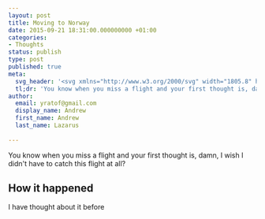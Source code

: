```yaml
---
layout: post
title: Moving to Norway
date: 2015-09-21 18:31:00.000000000 +01:00
categories:
- Thoughts
status: publish
type: post
published: true
meta:
  svg_header: '<svg xmlns="http://www.w3.org/2000/svg" width="1805.8" height="1000" viewBox="0 0 1805.8 1000"><path d="M724.5 163.9l-.2.1c-1.3 2.4-.9 5.7.9 7.7 3.2-1.3 2.7-7.1-.7-7.8zM746.7 152.3c.3-1.7-.1-3.5-.5-5.1l.5-.6c-1.2-.4-2.4-.9-3.7-1.3-1.8 3.2-1.7 7.3.2 10.4 1.8 0 3.2-1.7 3.5-3.4zM711.7 569.6c-8.6-5.8-20.3-4.4-29.9-.3-16.9 7.4-29.6 22.3-37.6 38.9-8 16.6-11.8 34.9-15 53-2.7-35.6-5.3-71.3-7.8-107-2.1-29.2-3.9-59.7 7.3-86.7 6.6-16 4.6-34.1 8.2-51 3.5-16.9 17-34.7 34.1-32.4-.4 33.1-.8 66.2-1.2 99.2-.1 5.2.5 11.4 5.2 13.7 4.2 2 9.4-.8 11.6-4.8s2.3-8.9 2.3-13.5c.2-41.6.4-83.2.5-124.8 0-11.6-.1-23.9-6.2-33.8-8.5-13.9-26.6-19.1-42.9-18.2-6.4.4-13.4 1.9-16.8 7.3-3.4 5.4 1 14.6 7.1 13 4.3-1.1 10.7-5.3 11.1-.9-7.7 9.6-15.5 19.5-20 31s-5.1 25.2 1.4 35.7c2.7 4.5 1.9 10.1 1 15.3-4.2 23-8.4 46-12.5 69.1-1.2-2.8-4.2-4.7-7.3-4.5 7.5 26.7 11.5 54.4 11.7 82.2.3 36.8 3.7 73.5 7 110.1l3.8 41.2c.8 8.7 3 19.4 11.4 22 4.6 1.4 5.6 7.4 5.8 12.2 3.9 93.1 7.8 186.2 11.8 279.3 3.5 1.4 5.5-4 5.3-7.8l-10.2-226.5c-.9-19.4-1.7-38.9.7-58.1 1.6-12.8 4.7-25.3 6.9-37.9 3.8-22 4.9-44.4 3.2-66.7-1.5-20.2 18.7-39.1 38.8-36.2.9 6-4.2 11.2-9.3 14.3s-11.1 5.7-14.3 10.8c-3.2 5.1-1.1 13.9 4.9 14.2 7 .4 12.5 6.8 14.1 13.6s.3 13.9-1.1 20.8l-9.6 48.8c-1 5-2 10.4-.3 15.2 1.7 4.8 7.1 8.8 11.9 7 4.7-1.7 6.2-7.4 7.2-12.3 4.6-24 9.2-48.8 4.7-72.8-3-16.1-8.4-36.6 5.2-45.7 8.6-5.5 6.4-20.2-2.2-26zm-57.6-250.3c3.5-.6 7.2.9 9.4 3.7-4.4 1.4-9.3.8-13.2-1.6.8-1.2 2.3-1.8 3.8-2.1zm-6.7 49.7l2.2-13.4c.6-3.4 1.2-7 3.3-9.8 2.1-2.8 6.1-4.4 9.1-2.7 1.2.7 2.2 1.9 2.8 3.1 3 5.5 1.2 12.6-2.6 17.6-3.8 5-9.3 8.3-14.7 11.5-.8-2-.4-4.3-.1-6.3zm-4.2 311.5c-2.3.5-3.1-2.9-2.8-5.3 1.3-10.7 2.6-21.4 3.8-32 .2-1.9 2-4.5 3.4-3.2 0 13.6-1.5 27.2-4.4 40.5zM601.6 550.8c-3.1-.1-4.2-4.1-4.3-7.2-4.6-75.1-9.2-150.2-13.8-225.2-.5-8.7-.1-19.2 7.5-23.5 28-15.8 41.1-53.7 28.8-83.4-6.4-15.5-18.7-29.1-19.6-45.8-.9-15.6 9.8-31 24.6-35.8 7.4-2.3 5-15-2.3-17.3-7.4-2.3-15.1 2.3-20.6 7.8-19.5 19.5-23.1 52.8-8.3 76.1 16.8 26.5 9.2 65.5-16.3 83.8-3.2 2.3-3.2 6.9-3 10.8 5.7 85.6 11.4 171.2 17.2 256.8-7.9 1.2-18 4.6-18 12.7 0 7.2 11.4 10.8 15.5 4.9-.3 17.7-8.7 35-21.7 47-5.1 4.7-11.1 9.1-13 15.8-1.9 6.7 4.1 15.5 10.6 12.9 2-.8 3.4-2.4 4.8-4l19.5-22.2c-5.1 40.6-8.6 81.4-10.5 122.3l-6.5 1.8c-1.3 11 11.1 21.1 21.5 17.6l7-139.4c.5-11 1.1-22.1 5-32.4 2.4-6.3 5.9-12.4 6.4-19.1.4-7-3.8-14.8-10.5-15zM1203.7 254.5c-.6-2-1.3-4-2.9-5.3-3.2-2.6-8-.8-11.6 1.1-14 7.4-27.5 16.4-37.7 28.5 3.9-8.2 2.7-18.6-3.1-25.7-5.8-7-15.8-10.2-24.6-7.9-5.9 1.6-11 5.3-15.9 8.9 3.1-4.9-5.2-10.4-10.2-7.4-5 2.9-6.3 9.4-7.2 15.1l-5.4 35.5c-.9 6.2 7.7 10.3 13.4 7.5 5.6-2.8 8.3-9.3 9.9-15.4 1.6-6.1 2.7-12.6 6.8-17.4 4.1-4.8 12.6-6.4 16.4-1.4 3.3 4.3 1.3 10.4.4 15.7-.9 5.3 1.2 12.7 6.6 12.6 1.8 0 2.2 2.4 2.3 4.2 3 29.4 37.9.7 44-9.7-.8 1.4 5.6 17.6 6 20.7.8 7.2.3 14.5-1.3 21.6-5.2 22.8-18.4 42.2-34.4 58.8-8.2 8.5-17.1 16.4-26 24.2-7.6 6.6-15.9 16.6-25.4 20.4-3.5 1.4-7.7 1.3-10.5-1.2-3.8-3.4-3.1-9.3-3.3-14.4 0-.8-.1-1.6-.6-2.2-1.5-1.8-4.2.5-5.2 2.7-4.4 9.6-5.9 20.4-4.2 30.8.8 5.4 3.6 11.6 9 12.1 3.4.3 6.5-1.8 9.3-3.9 62.8-47.8 130.8-122.9 105.4-208.5zm-38.4 36.9c-.4-5.8 5.3-11.1 11-10.4-2.9 4.2-6.7 7.7-11 10.4zM736.5 172.5c1.4 3.8-.4 7.9-2 11.6-6 14-9 29.3-8.5 44.5.2 5.5 1 11.5 4.9 15.3s11.9 3.7 13.8-1.5c8.4-22.1 13.7-45.5 15.5-69.1.7-8.4 4-16.5 9.4-22.9 1.5-1.8 3.3-3.5 5.5-3.9 3.6-.7 6.8 2.1 9 5 7.4 9.8 9.3 22.7 8.6 35s-3.5 24.3-4.6 36.5c-.4 4.4-.6 9.1 1.2 13.2s5.9 7.5 10.3 7c7.6-.8 9.8-10.7 10-18.4l.7-22.9c.2-6.6 1.4-14.7 7.6-17 4.4-1.7 9.5.8 12.4 4.6 2.8 3.8 3.8 8.6 4.5 13.3 2.3 15.6 1.9 31.6-1.2 47-.8 4.2-1.8 8.5-1 12.8.9 4.2 4.3 8.3 8.6 8.2 6 0 9.1-7.2 10.3-13.1 3.9-19.8 3.6-40.4.7-60.4-1.6-11.2-4.5-22.9-12.5-30.8s-22.8-9.9-30.1-1.4c-6.2-7.5-5.3-18.9-11.2-26.6-7.7-10.2-24.2-9.4-34.4-1.7-10.2 7.6-15.7 19.9-20.8 31.6l-5.5-13.1c-.6-1.3-1.5-2.9-2.9-2.7-1.3.2-1.8 1.8-2 3.1-.7 3.6-1.3 7.4.2 10.7.9 2.3 2.6 3.9 3.5 6.1zM1111.7 158.8c1.6 1.1 3.5 2 5.4 1.9 4.3-.3 6.2-5.6 7-9.9l2.1-11.4c.2-1.3.4-2.7-.5-3.7s-2.5-.8-3.8-.5c-4 .8-8.2 1.7-11.6 3.9-3.5 2.2-6.1 6.1-5.7 10.2.4 4.1 3.7 7.2 7.1 9.5zM874.6 228.6c3.9-.4 8.9-2.7 11.1.6-2.8 10.1-4.1 21.1-.5 30.9s13.3 18 23.8 17c6.1-.6 11.6-4.1 16.1-8.2 8.7-8 14.7-18.9 16.8-30.5.1-.8.3-1.6.1-2.4-.6-2.4-3.9-3.3-6.1-2.2-2.3 1.1-3.7 3.3-5.1 5.4-4.9 7.3-10.7 14-17.3 19.8-2.5 2.2-6.4 4.3-8.9 2-.8-.7-1.2-1.7-1.5-2.7-3.8-10.9-2.2-23.1 1.3-34.1s8.9-21.4 12.7-32.3c1.8-5 2.7-11.8-1.8-14.6-3.6-2.2-8.5-.1-11.2 3.2-2.7 3.3-3.8 7.6-5.7 11.4-3.7 7.3-10.4 13-18.2 15.5-2.9.9-7.2.6-7.7-2.4-.5-3.5-5.6-4.5-8.4-2.3-2.7 2.2-3.4 6.1-3.3 9.6.4 8 5.9 17.1 13.8 16.3zM676 243.9c9.6 2.6 19.5-4 25.3-12 9.3-13 11.6-30.8 5.8-45.7-2.9-7.4-14.4-5.8-20.4-11 .6-3.3 4.2-4.9 7.2-6.3 3-1.4 6.4-3.9 5.9-7.2-.6-4.4-1.6-9.4-5.3-11.7-2.9-1.8-6.7-1.5-9.8.1-3 1.6-5.4 4.2-7.5 6.9-13.2 16.8-19.8 38.6-18 59.9 1 11.2 5.9 24 16.8 27zm-2.7-27.8c.5-8.5 2-16.9 4.4-25 1.5 3.6 3.9 6.8 6.9 9.3 2.9 2.4 3.1 7 1.4 10.4-1.7 3.4-4.7 5.8-7.7 8.1-1.1.8-2.4 1.7-3.6 1.2-1.3-.6-1.5-2.5-1.4-4zM1127.9 712.9c-25.5.3-51 3.7-75.8 10 12.1-20.8 11.3-48.4-2-68.4-14.2 14.5-25.8 31.6-34 50.2l.9-77.2c.2-13.6 2.5-30.5 15.3-35.1-16.6-9.3-35.2-15.2-54.1-17.1 26-50.7 89.1-79.1 144.3-65 7.6 1.9 12.5-9.9 7.8-16.3-4.7-6.3-13.5-7.6-21.3-7.9-30.2-1.2-60.6 4.6-88.3 16.7 8.1-25.8 13.8-52.3 17-79.2 1.5-13.2-18.9-19.3-29.2-10.9-10.4 8.4-12.5 23-13.9 36.3-5.2-6.9-2.6-16.6.7-24.5s7-16.9 3.6-24.7-18-9.1-18.9-.5c-2.3 19.7-13.3 38.3-29.5 49.8 6.1-29.8 12.2-59.6 18.3-89.5 1.7-8.4 2.4-19.3-5.1-23.6l15-116.6c1.6-12.7 3.4-25.7 9.9-36.7 6.6-11 19.2-19.3 31.8-16.8-2.9 20.6-5.8 41.2-8.8 61.8-2.4 16.7-9.3 38.7-4.5 55.2 1.2 4.1 3.8 8.4 8 9.3.8.2 1.6.2 2.3-.2 6.3-3.1 2.3-16.5 10.1-20.7 5.7-3.1 13.3.6 16.6 6.2 6.5 10.8 1.1 35.1 21.7 32.7 10.6-1.2 17.7-14.5 12.9-23.9l-13.8 4.8c1.8-14.8 3.6-29.5 5.3-44.3.3-2.4.6-4.9-.3-7.2-2.6-6.4-12.9-5.4-16.9.3s-3.4 13.2-2.6 20c-11.5-4.4-18.7-16.2-20.9-28.3-2.2-12.1-.3-24.5 1.7-36.6 6.1-37.7 12.2-75.4 18.3-113.2 1.1-6.9 2-14.7-2.2-20.2-4.3-5.5-15.6-4.4-15.8 2.6-.4 13.2-.8 26.3-1.1 39.5-.3 11.5-.9 23.7-7.1 33.4-6.3 9.7-20.4 15.3-29.7 8.4l6.9-46.3c.7-4.8 1.4-9.9-.6-14.4-2-4.4-7.8-7.5-11.9-4.8-3.1 2.1-3.8 6.3-4.2 10l-5.4 51c-1.1 10.6-14 14.5-23.4 19.5-9.4 5.1-15.1 21.5-4.8 24.3 7-4.1 15.8-4.8 23.4-2-20.4 42.2-21.2 90.8-24.8 137.5-3.7 46.7-11.9 96.2-43.1 131.2-7.4 8.3-17.3 16-28.3 14.7 4.9-45.7 16.5-90.6 34.3-133-6.3-5.9-17.2-3.7-23.5 2.2-6.3 6-9.3 14.5-12.6 22.5-11.2 27.5-27.8 52.7-48.7 73.9-5.5-8.1-5.2-19.7.5-27.6 8.9-12.2-8.5-29.5-23.3-26.3-14.8 3.2-24.4 17.1-32.4 30-5 8-10 18.5-4.7 26.3 7.6 11.2 25 3.3 35.5-5.4-.1 13.6 15.1 23.7 28.5 21.8s24.2-12.7 30.3-24.8c-7.7 16.7-4.1 37.9 8.7 51.1 22.4 23.1 18.1 60.2 12.3 91.8-5.3-.6-10.6-1.2-15.9-1.7 3.8-8.8 7.5-19.4 2.2-27.5-5.3-8-22.2-3.1-18.5 5.7 4 9.3-4.7 19.8-14.4 22.6-9.7 2.9-20.1.9-30.2 1.4-10.1.5-21.5 4.6-24.7 14.2 19.2 4.6 39.5 4.9 58.8.7-3 32.2-19 63-43.6 83.9-5.6 4.7-11.9 9.1-19.2 9.9-7.3.8-15.5-3.3-17.1-10.5 14.4-3.3 24.7-19 21.9-33.5-2.8-14.5-18.2-25.3-32.8-23-1.8-36.3-3.6-72.6-5.4-109-1.2-24-2-49.8 10.7-70.2-4.6 5.9-15.3 0-15.8-7.5-.6-7.5 4.8-14 9.9-19.6 5.1-5.5 10.6-11.8 10.4-19.4-8.2-7.7-21 .9-29.3 8.5s-23.3 13.3-28.5 3.3c-6.5 1.4-7.2 11.1-3 16.2s10.9 7.2 16.5 10.6c20.6 12.7 23.7 41 24.4 65.2l2.4 72.1c.9 28.7 1.8 57.9-5.1 85.8.2-7.6-6.9-14.6-14.5-14.2 1.1 37.7 62.9 52 62 89.7-1.9 87.3-3.8 175 7.3 261.5-1.4-92.4-2.8-184.8-4.2-277.3-.1-5.4.7-12 5.7-14 16.2-6.3 30.1-18.3 38.6-33.4 1.6 11.5 3.3 23.3 9.2 33.3 5.9 10 17.1 17.7 28.6 16 14.9-2.3 22.9-18.2 28.6-32.2-1.4 19.1 11.6 38.4 29.9 44.2 18.3 5.8 40-2.4 49.9-18.8-1.5 10.8 8.7 19 16.7 26.4 5.7 5.2 12.2 14.2 10 22.3-2.2 8-11.9 13.7-18 18.3-25.4 18.8-46.1 44-59 72.9-.8 1.7-1.5 3.6-1.3 5.4.3 2.9 2.9 5 5 7 8.1 7.9 10.4 18.6 10.5 29.6.1 12 .6 24 .9 35.9.7 25.6 2.8 51.5 2.2 77l3-123.9c.2-8.4 1.1-18.1 8.2-22.6 31.5-20.1 57.6-48.7 74.7-81.9 16.9-32.7 61.4-37.2 98.1-34.5 7.8.6 18.3-.6 19.6-8.3 1.5-8.6-10.8-12.5-19.8-12.4zm-324.2-309c-4.8 4.8-9.9 9.3-15.3 13.5-1.4 1.1-4 1.8-4.5.1 4.9-7.8 11.9-14.2 20.1-18.3 1 1.4.9 3.5-.3 4.7zm-50.4 244.7c-2.8-.2-3.8-3.9-3.7-6.8.1-3.8.8-7.5 1.8-11.1.3-1.1.7-2.2 1.6-3 1.8-1.6 4.6-.9 6.9-.1 1.8.6 3.6 1.3 4.9 2.7 2.5 2.6 2.2 7.1.2 10.2-2 3.1-5.2 5.1-8.4 6.9-1 .7-2.1 1.3-3.3 1.2zm201.5-162.8c0-2.5.1-5.2 1.3-7.4 1-1.8 2.6-3.1 4.1-4.4 4-3.3 7.6-6.6 12.1-8.6 4.8-2.2 11.3 14 14.1 16.6 2.6 2.3 6.5 3.5 9.6 1.9 1.9-1 3.2-2.9 4.4-4.8 4.8-7.8 9-16.3 13.2-24.1 1.5 1.4 1.8 3.4 1.3 5.5-5.3 18.8-11.9 37.2-19.8 55.1-1.3 2.9-2.9 6-5.8 7-15.3 5.1-25.6 19.2-34.8 32.5 0-23.1.1-46.2.3-69.3zm-84.4 197.8c-1.9 3.6-4.2 7.3-7.9 8.9-3.7 1.7-9 .2-9.9-3.7-7.4-31.5-1.1-64.5 5.4-96.2.5-2.3 1-4.7 2.7-6.3 2.3-2.2 5.9-2.2 9.1-2l30.7 1.8c-9.3 31.4-14.8 68.9-30.1 97.5zm36.9-145.9c-.3 9.6-.7 21.9-1 31.9h-11.7c-1.1 0-2.3-.1-2.9-.9-.5-.6-.5-1.4-.5-2.2.1-24.7.3-49.4.4-74 0-2.5.4-5.6 2.7-6.6 16.6-6.8 27.3-22.8 37-37.9.5 6.8 3.1 13.3 7.3 18.6 2.6 3.2 5.8 6 7.8 9.6 3 5.2 3.2 11.6 3.1 17.6-.4 23.1-4.3 46.7 2.3 68.8 1.1 3.8-2.1 7.9-5.9 9.1-3.8 1.2-7.9.5-11.9-.3-3.5-.7-7-1.4-10.4-2.1-1-6.1 1-12.2 1.9-18.3.9-6.1.5-13.1-4.1-17.3-4.5-4.2-13.9-2.2-14.1 4zm92 176c-3.9-3.2-4.9-8.7-5.3-13.7-.8-12 .3-24.1 3.3-35.6 1.3-5 3-10.1 3-15.3s-2.4-10.8-7.1-13c-4.7-2.2-11.6.6-12 5.8-1.3 17.3-10.2 33.1-20.6 47-4.5 6-9.5 12-16.1 15.6s-15.2 4.4-21.4.3c-8.1-5.3-9.7-16.4-10.1-26-1.3-29.2 1-58.5 6.7-87.2.2-1.2.5-2.4 1.4-3.2 1.2-1.1 3-1 4.7-.9 24.9 2.5 49.7 6.1 74.3 11 5.9 1.2 13.3 4.3 12.9 10.3-2.3 33.8-3 67.6-2 101.5-.3 4.9-7.8 6.5-11.7 3.4zm-45.9 120l-1.1.3c-.6.1-1.5.1-1.7-.6-.1-.3 0-.6.2-.9 1.2-2.8 3.3-4.9 5-7.3 15.7-22.4 34.6-42.6 56-59.6 1.9-1.5 4.1-3 6.4-2.5-14.8 25.3-37.2 48.9-59.9 67.4-1.5 1.3-3.1 2.6-4.9 3.2zm85.7-121.8c-2.7 9-5.5 18.3-11.9 25.2-4.1 4.4-9.5 7.5-15.3 8.8-1.4-2.4-.3-5.6 1.7-7.5 1.9-2 4.5-3.1 6.8-4.7 7.2-5 10.6-13.7 14.1-21.6.5-1 1-2.1 1.9-2.7s2.5-.4 2.9.6c.2.5 0 1.2-.2 1.9z"/></svg>'
  tl;dr: 'You know when you miss a flight and your first thought is, damn, I wish I didnt have to catch this flight at all?'
author:
  email: yratof@gmail.com
  display_name: Andrew
  first_name: Andrew
  last_name: Lazarus
    
---
```


You know when you miss a flight and your first thought is, damn, I wish I didn't have to catch this flight at all?


## How it happened

I have thought about it before